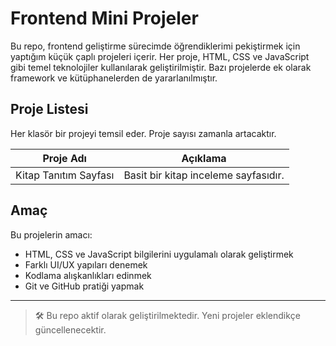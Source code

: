 # Frontend Mini Projeler

Bu repo, frontend geliştirme sürecimde öğrendiklerimi pekiştirmek için yaptığım küçük çaplı projeleri içerir. Her proje, HTML, CSS ve JavaScript gibi temel teknolojiler kullanılarak geliştirilmiştir. Bazı projelerde ek olarak framework ve kütüphanelerden de yararlanılmıştır.

## Proje Listesi

Her klasör bir projeyi temsil eder. Proje sayısı zamanla artacaktır.

| Proje Adı | Açıklama |
| --------- | -------- |
| Kitap Tanıtım Sayfası | Basit bir kitap inceleme sayfasıdır.  |

## Amaç

Bu projelerin amacı:
- HTML, CSS ve JavaScript bilgilerini uygulamalı olarak geliştirmek
- Farklı UI/UX yapıları denemek
- Kodlama alışkanlıkları edinmek
- Git ve GitHub pratiği yapmak



---
> 🛠️ Bu repo aktif olarak geliştirilmektedir. Yeni projeler eklendikçe güncellenecektir.
